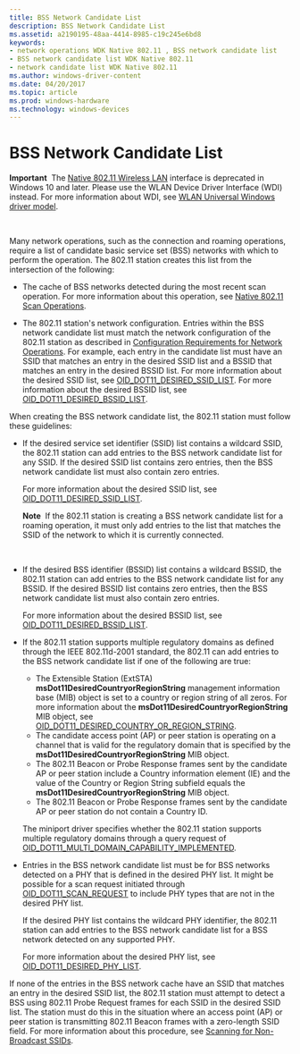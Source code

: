 ```yaml
---
title: BSS Network Candidate List
description: BSS Network Candidate List
ms.assetid: a2190195-48aa-4414-8985-c19c245e6bd8
keywords:
- network operations WDK Native 802.11 , BSS network candidate list
- BSS network candidate list WDK Native 802.11
- network candidate list WDK Native 802.11
ms.author: windows-driver-content
ms.date: 04/20/2017
ms.topic: article
ms.prod: windows-hardware
ms.technology: windows-devices
---
```


# BSS Network Candidate List


**Important**  The [Native 802.11 Wireless LAN](native-802-11-wireless-lan4.md) interface is deprecated in Windows 10 and later. Please use the WLAN Device Driver Interface (WDI) instead. For more information about WDI, see [WLAN Universal Windows driver model](wifi-universal-driver-model.md).

 

Many network operations, such as the connection and roaming operations, require a list of candidate basic service set (BSS) networks with which to perform the operation. The 802.11 station creates this list from the intersection of the following:

-   The cache of BSS networks detected during the most recent scan operation. For more information about this operation, see [Native 802.11 Scan Operations](native-802-11-scan-operations.md).

-   The 802.11 station's network configuration. Entries within the BSS network candidate list must match the network configuration of the 802.11 station as described in [Configuration Requirements for Network Operations](configuration-requirements-for-network-operations.md). For example, each entry in the candidate list must have an SSID that matches an entry in the desired SSID list and a BSSID that matches an entry in the desired BSSID list. For more information about the desired SSID list, see [OID\_DOT11\_DESIRED\_SSID\_LIST](https://msdn.microsoft.com/library/windows/hardware/ff569145). For more information about the desired BSSID list, see [OID\_DOT11\_DESIRED\_BSSID\_LIST](https://msdn.microsoft.com/library/windows/hardware/ff569141).

When creating the BSS network candidate list, the 802.11 station must follow these guidelines:

-   If the desired service set identifier (SSID) list contains a wildcard SSID, the 802.11 station can add entries to the BSS network candidate list for any SSID. If the desired SSID list contains zero entries, then the BSS network candidate list must also contain zero entries.

    For more information about the desired SSID list, see [OID\_DOT11\_DESIRED\_SSID\_LIST](https://msdn.microsoft.com/library/windows/hardware/ff569145).

    **Note**  If the 802.11 station is creating a BSS network candidate list for a roaming operation, it must only add entries to the list that matches the SSID of the network to which it is currently connected.

     

-   If the desired BSS identifier (BSSID) list contains a wildcard BSSID, the 802.11 station can add entries to the BSS network candidate list for any BSSID. If the desired BSSID list contains zero entries, then the BSS network candidate list must also contain zero entries.

    For more information about the desired BSSID list, see [OID\_DOT11\_DESIRED\_BSSID\_LIST](https://msdn.microsoft.com/library/windows/hardware/ff569141).

-   If the 802.11 station supports multiple regulatory domains as defined through the IEEE 802.11d-2001 standard, the 802.11 can add entries to the BSS network candidate list if one of the following are true:

    -   The Extensible Station (ExtSTA) **msDot11DesiredCountryorRegionString** management information base (MIB) object is set to a country or region string of all zeros. For more information about the **msDot11DesiredCountryorRegionString** MIB object, see [OID\_DOT11\_DESIRED\_COUNTRY\_OR\_REGION\_STRING](https://msdn.microsoft.com/library/windows/hardware/ff569143).
    -   The candidate access point (AP) or peer station is operating on a channel that is valid for the regulatory domain that is specified by the **msDot11DesiredCountryorRegionString** MIB object.
    -   The 802.11 Beacon or Probe Response frames sent by the candidate AP or peer station include a Country information element (IE) and the value of the Country or Region String subfield equals the **msDot11DesiredCountryorRegionString** MIB object.
    -   The 802.11 Beacon or Probe Response frames sent by the candidate AP or peer station do not contain a Country ID.

    The miniport driver specifies whether the 802.11 station supports multiple regulatory domains through a query request of [OID\_DOT11\_MULTI\_DOMAIN\_CAPABILITY\_IMPLEMENTED](https://msdn.microsoft.com/library/windows/hardware/ff569391).

-   Entries in the BSS network candidate list must be for BSS networks detected on a PHY that is defined in the desired PHY list. It might be possible for a scan request initiated through [OID\_DOT11\_SCAN\_REQUEST](https://msdn.microsoft.com/library/windows/hardware/ff569413) to include PHY types that are not in the desired PHY list.

    If the desired PHY list contains the wildcard PHY identifier, the 802.11 station can add entries to the BSS network candidate list for a BSS network detected on any supported PHY.

    For more information about the desired PHY list, see [OID\_DOT11\_DESIRED\_PHY\_LIST](https://msdn.microsoft.com/library/windows/hardware/ff569144).

If none of the entries in the BSS network cache have an SSID that matches an entry in the desired SSID list, the 802.11 station must attempt to detect a BSS using 802.11 Probe Request frames for each SSID in the desired SSID list. The station must do this in the situation where an access point (AP) or peer station is transmitting 802.11 Beacon frames with a zero-length SSID field. For more information about this procedure, see [Scanning for Non-Broadcast SSIDs](scanning-for-non-broadcast-ssids.md).

 

 





